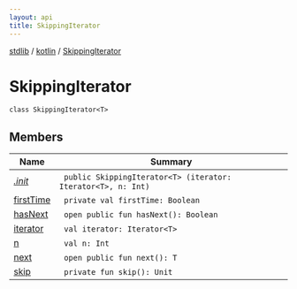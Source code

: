 ```yaml
---
layout: api
title: SkippingIterator
---
```

[stdlib](../../index.html) / [kotlin](../index.html) / [SkippingIterator](index.html)

# SkippingIterator

```
class SkippingIterator<T> 
```
## Members
| Name | Summary |
|------|---------|
|[*.init*](_init_.html)|&nbsp;&nbsp;`public SkippingIterator<T> (iterator: Iterator<T>, n: Int)`<br>|
|[firstTime](firstTime.html)|&nbsp;&nbsp;`private val firstTime: Boolean`<br>|
|[hasNext](hasNext.html)|&nbsp;&nbsp;`open public fun hasNext(): Boolean`<br>|
|[iterator](iterator.html)|&nbsp;&nbsp;`val iterator: Iterator<T>`<br>|
|[n](n.html)|&nbsp;&nbsp;`val n: Int`<br>|
|[next](next.html)|&nbsp;&nbsp;`open public fun next(): T`<br>|
|[skip](skip.html)|&nbsp;&nbsp;`private fun skip(): Unit`<br>|
